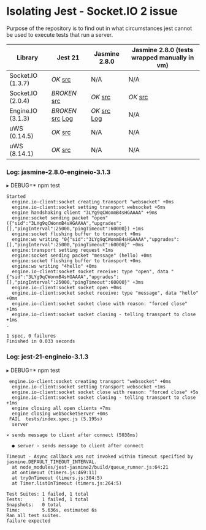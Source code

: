 # Isolating Jest - Socket.IO 2 issue

Purpose of the repository is to find out in what circumstances jest cannot be used to execute tests that run a server.

| Library           | Jest 21                                  | Jasmine 2.8.0                            | Jasmine 2.8.0 (tests wrapped manually in vm) |
| ----------------- | ---------------------------------------- | ---------------------------------------- | ---------------------------------------- |
| Socket.IO (1.3.7) | *OK* [src](packages/jest-21-socketio-1.3.7)    | N/A                                      | N/A                                      |
| Socket.IO (2.0.4) | *BROKEN* [src](packages/jest-21-socketio-2.0.4) | *OK* [src](packages/jasmine-2.8.0-socketio-2.0.4) | *OK* [src](packages/jasmine-2.8.0-socketio-2.0.4) |
| Engine.IO (3.1.3) | *BROKEN* [src](packages/jest-21-engineio-3.1.3) [Log](#log-jest-21-engineio-313) | *OK* [src](packages/jasmine-2.8.0-engineio-3.1.3) [Log](#log-jasmine-280-engineio-313) | N/A                                      |
| uWS (0.14.5)      | *OK* [src](packages/jest-21-uws-0.14.5)        | N/A                                      | N/A                                      |
| uWS (8.14.1)      | *OK* [src](packages/jest-21-uws-8.14.1)        | N/A                                      | N/A                                      |



### Log: jasmine-2.8.0-engineio-3.1.3

 ▸ DEBUG=* npm test

```
Started
  engine.io-client:socket creating transport "websocket" +0ms
  engine.io-client:socket setting transport websocket +6ms
  engine handshaking client "3LYg9qCWonmB4sHGAAAA" +9ms
  engine:socket sending packet "open" ({"sid":"3LYg9qCWonmB4sHGAAAA","upgrades":[],"pingInterval":25000,"pingTimeout":60000}) +1ms
  engine:socket flushing buffer to transport +0ms
  engine:ws writing "0{"sid":"3LYg9qCWonmB4sHGAAAA","upgrades":[],"pingInterval":25000,"pingTimeout":60000}" +0ms
  engine:transport setting request +1ms
  engine:socket sending packet "message" (hello) +0ms
  engine:socket flushing buffer to transport +0ms
  engine:ws writing "4hello" +0ms
  engine.io-client:socket socket receive: type "open", data "{"sid":"3LYg9qCWonmB4sHGAAAA","upgrades":[],"pingInterval":25000,"pingTimeout":60000}" +3ms
  engine.io-client:socket socket open +0ms
  engine.io-client:socket socket receive: type "message", data "hello" +0ms
  engine.io-client:socket socket close with reason: "forced close" +1ms
  engine.io-client:socket socket closing - telling transport to close +1ms
.

1 spec, 0 failures
Finished in 0.033 seconds
```

### Log: jest-21-engineio-3.1.3

▸ DEBUG=* npm test                    

```
 engine.io-client:socket creating transport "websocket" +0ms
  engine.io-client:socket setting transport websocket +1ms
  engine.io-client:socket socket close with reason: "forced close" +5s
  engine.io-client:socket socket closing - telling transport to close +1ms
  engine closing all open clients +7ms
  engine closing webSocketServer +0ms
 FAIL  tests/index.spec.js (5.195s)
  server

✕ sends message to client after connect (5038ms)

  ● server › sends message to client after connect

Timeout - Async callback was not invoked within timeout specified by jasmine.DEFAULT_TIMEOUT_INTERVAL.
  at node_modules/jest-jasmine2/build/queue_runner.js:64:21
  at ontimeout (timers.js:469:11)
  at tryOnTimeout (timers.js:304:5)
  at Timer.listOnTimeout (timers.js:264:5)

Test Suites: 1 failed, 1 total
Tests:       1 failed, 1 total
Snapshots:   0 total
Time:        5.636s, estimated 6s
Ran all test suites.
failure expected
```

